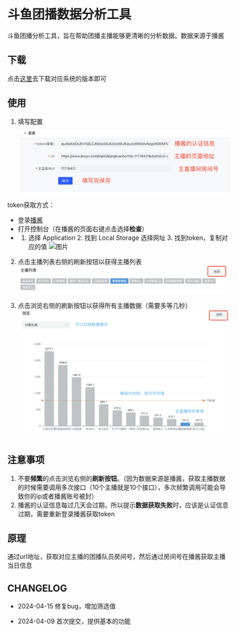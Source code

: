 # 斗鱼团播数据分析工具

斗鱼团播分析工具，旨在帮助团播主播能够更清晰的分析数据。数据来源于播酱

## 下载
点击<a href="https://github.com/shiyutim/dy-team/releases" target="_blank">这里</a>去下载对应系统的版本即可

## 使用
1. 填写配置
![图片](./public/1.png)

token获取方式：

- 登录<a href="https://www.bojianger.com/user-login.html?redirect=https%3A%2F%2Fwww.bojianger.com%2F" target="_blank">播酱</a>
- 打开控制台（在播酱的页面右键点击选择**检查**）
- 1. 选择 Application 2. 找到 Local Storage 选择网址 3. 找到token，复制对应的值
![图片](./public/2.png)

2. 点击主播列表右侧的刷新按钮以获得主播列表
![图片](./public/3.png)

3. 点击浏览右侧的刷新按钮以获得所有主播数据（需要多等几秒）
![图片](./public/4.jpg)


## 注意事项
1. 不要**频繁**的点击浏览右侧的**刷新按钮**。（因为数据来源是播酱，获取主播数据的时候需要调用多次接口（10个主播就是10个接口），多次频繁调用可能会导致你的ip或者播酱账号被封）
2. 播酱的认证信息每过几天会过期，所以提示**数据获取失败**时，应该是认证信息过期，需要重新登录播酱获取token


## 原理
通过url地址，获取对应主播的团播队员房间号，然后通过房间号在播酱获取主播当日信息

## CHANGELOG
- 2024-04-15
修复bug，增加筛选值

- 2024-04-09
首次提交，提供基本的功能